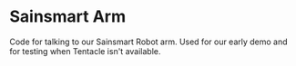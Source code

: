 Sainsmart Arm
===

Code for talking to our Sainsmart Robot arm. Used for our early demo and for testing when Tentacle isn't available.